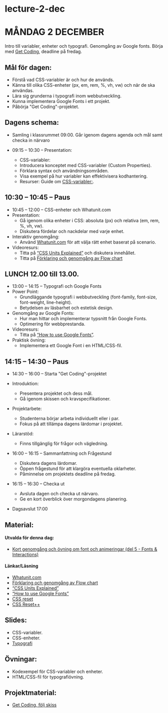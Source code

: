# lecture-2-dec
 
# MÅNDAG 2 DECEMBER
Intro till variabler, enheter och typografi. Genomgång av Google fonts. Börja med [Get Coding](https://www.figma.com/design/Kox5hlXEK8TDgnhpRXOYeM/mockup?node-id=0-1&node-type=canvas&t=gbOCVJDvvtuOVdRM-0), deadline på fredag.

## Mål för dagen: 
- Förstå vad CSS-variabler är och hur de används.
- Känna till olika CSS-enheter (px, em, rem, %, vh, vw) och när de ska användas.
- Lära sig grunderna i typografi inom webbutveckling.
- Kunna implementera Google Fonts i ett projekt.
- Påbörja "Get Coding"-projektet.

## Dagens schema:
* Samling i klassrummet 09:00. Går igenom dagens agenda och mål samt checka in närvaro

* 09:15 – 10:30 – Presentation:
  * CSS-variabler:
   - Introducera konceptet med CSS-variabler (Custom Properties).
   - Förklara syntax och användningsområden.
   - Visa exempel på hur variabler kan effektivisera kodhantering.
   - Resurser: Guide om [CSS-variabler:](https://www.freecodecamp.org/news/how-to-use-css-variables/).
     
 ## 10:30 – 10:45 – Paus

* 10:45 – 12:00 – CSS-enheter och Whatunit.com
 * Presentation:
   - Gå igenom olika enheter i CSS: absoluta (px) och relativa (em, rem, %, vh, vw).
   - Diskutera fördelar och nackdelar med varje enhet.
 * Interaktiv genomgång:
   - Använd [Whatunit.com](https://whatunit.com/) för att välja rätt enhet baserat på scenario.
 * Videoresurs:
   - Titta på [“CSS Units Explained”](https://www.youtube.com/watch?v=N5wpD9Ov_To) och diskutera innehållet.
   - Titta på [Förklaring och genomgång av Flow chart](https://www.youtube.com/watch?v=Utc_uhvTluk)

## LUNCH 12.00 till 13.00.

* 13:00 – 14:15 – Typografi och Google Fonts
 * Power Point:
   - Grundläggande typografi i webbutveckling (font-family, font-size, font-weight, line-height).
   - Betydelsen av läsbarhet och estetisk design.
 * Genomgång av Google Fonts:
   - Hur man hittar och implementerar typsnitt från Google Fonts.
   - Optimering för webbprestanda.
 * Videoresurs:
   - Titta på [“How to use Google Fonts”](https://www.youtube.com/watch?v=uebo3MsVSe0).
 * Praktisk övning:
   - Implementera ett Google Font i en HTML/CSS-fil.

 ## 14:15 – 14:30 – Paus

* 14:30 – 16:00 – Starta "Get Coding"-projektet
 * Introduktion:
   - Presentera projektet och dess mål.
   - Gå igenom skissen och kravspecifikationer.
 * Projektarbete:
   - Studenterna börjar arbeta individuellt eller i par.
   - Fokus på att tillämpa dagens lärdomar i projektet.
 * Lärarstöd:
   - Finns tillgänglig för frågor och vägledning.

* 16:00 – 16:15 – Sammanfattning och Frågestund
  - Diskutera dagens lärdomar.
  - Öppen frågestund för att klargöra eventuella oklarheter.
  - Påminnelse om projektets deadline på fredag.

* 16:15 – 16:30 – Checka ut
  - Avsluta dagen och checka ut närvaro.
  - Ge en kort överblick över morgondagens planering.

* Dagsavslut 17:00

## Material:

#### Utvalda för denna dag:
* [Kort genomgång och övning om font och animeringar (del 5 - Fonts & Interactions)](https://app.pluralsight.com/ilx/video-courses/fac15700-fb03-4c72-b291-efdb54933a8e/fb7fa961-e767-4080-b678-540d2ddb6d78/d2c922b9-ab51-4927-8329-95a47b92a9a7)

#### Länkar/Läsning
* [Whatunit.com](https://whatunit.com/)
* [Förklaring och genomgång av Flow chart](https://www.youtube.com/watch?v=Utc_uhvTluk)
* [“CSS Units Explained”](https://www.youtube.com/watch?v=N5wpD9Ov_To)
* [“How to use Google Fonts”](https://www.youtube.com/watch?v=uebo3MsVSe0)
* [CSS reset](https://codepen.io/kevinpowell/pen/QWxBgZX)
* [CSS Reset++](https://piccalil.li/blog/a-more-modern-css-reset/)

## Slides:
* CSS-variabler.
* CSS-enheter.
* [Typografi](https://docs.google.com/presentation/d/1yrEVSQZPDxgLMAOTEv4kqDQYxbQbW13Xx91VIdZ00fo/edit#slide=id.ga9c0c654c7_0_222)

## Övningar: 
* Kodexempel för CSS-variabler och enheter.
* HTML/CSS-fil för typografiövning.

## Projektmaterial: 
* [Get Coding, följ skiss](https://www.figma.com/design/Kox5hlXEK8TDgnhpRXOYeM/mockup?node-id=0-1&node-type=canvas&t=gbOCVJDvvtuOVdRM-0)
